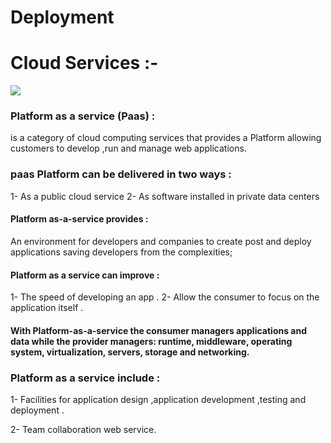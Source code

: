 # Deployment
# Cloud Services :-
![](https://blogs.bmc.com/wp-content/uploads/2017/09/iaas-paas-saas-comparison-1024x759.jpg)
### Platform as a service (Paas) :
is a category of cloud computing services that provides a Platform allowing customers to develop ,run and manage web applications.

### paas Platform can be delivered in two ways :
1- As a public cloud service 
2- As software installed in private data centers 

#### Platform as-a-service provides :
An environment for developers and companies to create post and deploy applications saving developers from the complexities;

#### Platform as a service can improve :
1- The speed of developing an app .
2- Allow the consumer to focus on the application itself .

#### With Platform-as-a-service the consumer managers applications and data while the provider managers: runtime, middleware, operating system, virtualization, servers, storage and networking.

### Platform as a service include :
1- Facilities for application design ,application development ,testing
and deployment .

2- Team collaboration web service.

